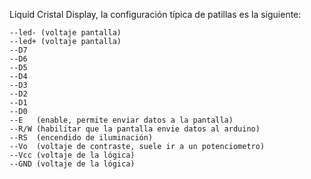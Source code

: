 Liquid Cristal Display, la configuración típica de patillas es la siguiente:

	--led- (voltaje pantalla)
	--led+ (voltaje pantalla)
	--D7
	--D6
	--D5
	--D4
	--D3
	--D2
	--D1
	--D0
	--E   (enable, permite enviar datos a la pantalla)
	--R/W (habilitar que la pantalla envie datos al arduino)
	--RS  (encendido de iluminación)
	--Vo  (voltaje de contraste, suele ir a un potenciometro)
	--Vcc (voltaje de la lógica)
	--GND (voltaje de la lógica)

